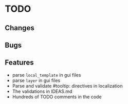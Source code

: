 # TODO

## Changes

## Bugs

## Features

* parse `local_template` in gui files
* parse `layer` in gui files
* Parse and validate #tooltip: directives in localization
* The validations in IDEAS.md
* Hundreds of TODO comments in the code
